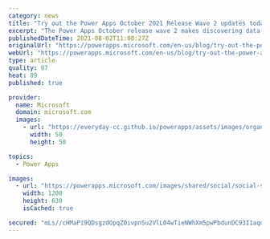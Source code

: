 ```yaml
---
category: news
title: "Try out the Power Apps October 2021 Release Wave 2 updates today!"
excerpt: "The Power Apps October release wave 2 makes discovering data much easier and comes with enhanced UI experiences that are modern; take advantage of these now for your Model-driven apps."
publishedDateTime: 2021-08-02T11:00:27Z
originalUrl: "https://powerapps.microsoft.com/en-us/blog/try-out-the-power-apps-october-2021-release-wave-2-updates-today/"
webUrl: "https://powerapps.microsoft.com/en-us/blog/try-out-the-power-apps-october-2021-release-wave-2-updates-today/"
type: article
quality: 87
heat: 89
published: true

provider:
  name: Microsoft
  domain: microsoft.com
  images:
    - url: "https://everyday-cc.github.io/powerapps/assets/images/organizations/microsoft.com-50x50.jpg"
      width: 50
      height: 50

topics:
  - Power Apps

images:
  - url: "https://powerapps.microsoft.com/images/shared/social/social-share-post-ignite.png"
    width: 1200
    height: 630
    isCached: true

secured: "mLs//cHMaPi9QDsgzdOpqZ0ivpnSu2VlL04wTieNWhXm5pwPbdunDC93I1aqqmGsNPetNt7WJCmo0wAadFWzrVPne6xA+aAJOttYBZdtToFqrLGqv2o51qh7xqdqlN5jB48cRNO2Eq1lZCrjEvcwxPrLIbHY4NEb3qrAErgRnZ5IX5eafDby69yzO86F+JnSD8XkltDYd3K6Do7TUkG53NN/Ku22NqsziQUat1t1XDlHPa5I2SuppqB9C17h4cECwrUf1h/0nrddykfwu4FIkSa1oFWu0bP70LRuLDYNHoi7O1RyWC7TdNUklTSOW3r2Me1WpQZGZntQKizHc2bQVXN9ingU7IBRVVsv8X7np4s=;Z2KvmkZQjczV86G+lGRYhA=="
---
```


